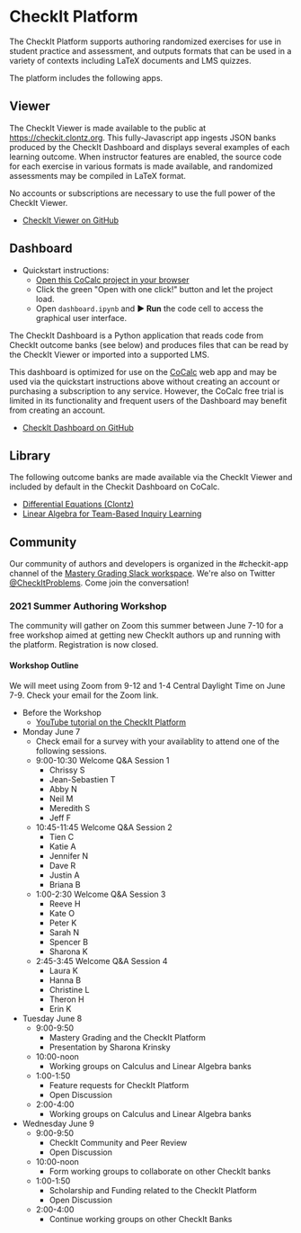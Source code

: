 # CheckIt Platform

The CheckIt Platform supports authoring randomized exercises for use in
student practice and assessment, and outputs formats that can be used in a
variety of contexts including LaTeX documents and LMS quizzes.

The platform includes the following apps.

## Viewer

The CheckIt Viewer is made available to the public at <https://checkit.clontz.org>.
This fully-Javascript app ingests JSON banks produced by the CheckIt Dashboard
and displays several examples of each learning outcome. When instructor features are enabled,
the source code for each exercise in various formats is made available, and randomized
assessments may be compiled in LaTeX format.

No accounts or subscriptions are necessary to use the full power of the CheckIt Viewer.

- [CheckIt Viewer on GitHub](https://github.com/StevenClontz/checkit-svelte)

## Dashboard

- Quickstart instructions:
    - [Open this CoCalc project in your browser](https://cocalc.com/share/00854508a0fa6e8a193cbc90aff10b9dd7f446b4/checkit/?viewer=share)
    - Click the green "Open with one click!" button and let the project load.
    - Open `dashboard.ipynb` and **▶ Run** the code cell to access the graphical user interface.

The CheckIt Dashboard is a Python application that reads code from CheckIt outcome banks
(see below) and produces files that can be read by the CheckIt Viewer or imported into
a supported LMS.

This dashboard is optimized for use on the [CoCalc](https://cocalc.com) web app and may
be used via the quickstart instructions above without creating an account or purchasing
a subscription to any service. However, the CoCalc free trial is limited in its
functionality and frequent users of the Dashboard may benefit from creating an account.

- [CheckIt Dashboard on GitHub](https://github.com/StevenClontz/checkit)

## Library

The following outcome banks are made available via the CheckIt Viewer and included by default
in the Checkit Dashboard on CoCalc.

- [Differential Equations (Clontz)](https://github.com/StevenClontz/checkit-clontz-diff-eq)
- [Linear Algebra for Team-Based Inquiry Learning](https://github.com/TeamBasedInquiryLearning/checkit-tbil-la)

## Community

Our community of authors and developers is organized in the #checkit-app channel of the
[Mastery Grading Slack workspace](https://bit.ly/join-mastery-grading).
We're also on Twitter [@CheckItProblems](https://twitter.com/CheckItProblems).
Come join the conversation!

### 2021 Summer Authoring Workshop

The community will gather on Zoom this summer between June 7-10 for a free workshop
aimed at getting new CheckIt authors up and running with the platform. Registration is
now closed.

#### Workshop Outline

We will meet using Zoom from 9-12 and 1-4 Central Daylight Time on June 7-9.
Check your email for the Zoom link.

- Before the Workshop
    - [YouTube tutorial on the CheckIt Platform](https://youtu.be/W4_zEmmSDIs)
- Monday June 7
    - Check email for a survey with your availablity to attend one of the following
      sessions.
    - 9:00-10:30 Welcome Q&A Session 1
        - Chrissy S
        - Jean-Sebastien T
        - Abby N
        - Neil M
        - Meredith S
        - Jeff F
    - 10:45-11:45 Welcome Q&A Session 2
        - Tien C
        - Katie A
        - Jennifer N
        - Dave R
        - Justin A
        - Briana B
    - 1:00-2:30 Welcome Q&A Session 3
        - Reeve H
        - Kate O
        - Peter K
        - Sarah N
        - Spencer B
        - Sharona K
    - 2:45-3:45 Welcome Q&A Session 4
        - Laura K
        - Hanna B
        - Christine L
        - Theron H
        - Erin K
- Tuesday June 8
    - 9:00-9:50
        - Mastery Grading and the CheckIt Platform
        - Presentation by Sharona Krinsky
    - 10:00-noon
        - Working groups on Calculus and Linear Algebra banks
    - 1:00-1:50
        - Feature requests for CheckIt Platform
        - Open Discussion
    - 2:00-4:00
        - Working groups on Calculus and Linear Algebra banks
- Wednesday June 9
    - 9:00-9:50
        - CheckIt Community and Peer Review
        - Open Discussion
    - 10:00-noon
        - Form working groups to collaborate on other CheckIt banks
    - 1:00-1:50
        - Scholarship and Funding related to the CheckIt Platform
        - Open Discussion
    - 2:00-4:00
        - Continue working groups on other CheckIt Banks
